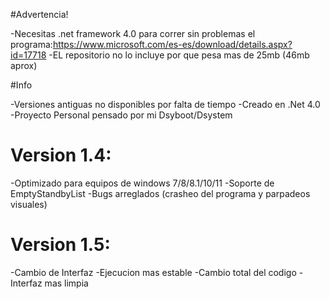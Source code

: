 #Advertencia!

-Necesitas .net framework 4.0 para correr sin problemas el programa:https://www.microsoft.com/es-es/download/details.aspx?id=17718
-EL repositorio no lo incluye por que pesa mas de 25mb (46mb aprox)

#Info

-Versiones antiguas no disponibles por falta de tiempo
-Creado en .Net 4.0
-Proyecto Personal pensado por mi Dsyboot/Dsystem

# Version 1.4: 

-Optimizado para equipos de windows 7/8/8.1/10/11
-Soporte de EmptyStandbyList
-Bugs arreglados (crasheo del programa y parpadeos visuales)

# Version 1.5:

-Cambio de Interfaz
-Ejecucion mas estable
-Cambio total del codigo
-Interfaz mas limpia
